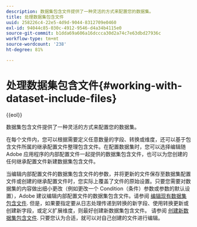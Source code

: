 ```yaml
---
description: 数据集包含文件提供了一种灵活的方式来配置您的数据集。
title: 处理数据集包含文件
uuid: 258226c4-22e5-4d9d-9044-8312709e0460
exl-id: 94044c85-030c-4912-9546-d4a34b4115e0
source-git-commit: b1dda69a606a16dccca30d2a74c7e63dbd27936c
workflow-type: tm+mt
source-wordcount: '238'
ht-degree: 81%

---
```


# 处理数据集包含文件{#working-with-dataset-include-files}

{{eol}}

数据集包含文件提供了一种灵活的方式来配置您的数据集。

在每个文件内，您可以根据需要定义任意数量的字段、转换或维度，还可以基于包含文件所属的继承配置文件整理包含文件。在配置数据集时，您可以选择编辑随 Adobe 应用程序的内部配置文件一起提供的数据集包含文件，也可以为您创建的任何继承配置文件新建数据集包含文件。

当编辑内部配置文件的数据集包含文件的参数，并将更新的文件保存至数据集配置文件或创建的继承配置文件时，您实际上覆盖了文件的原始设置。只要您需要对数据集的内容做出细小更改（例如更改一个 Condition（条件）参数或参数的默认设置），Adobe 建议编辑内部配置文件的数据集包含文件。请参阅 [编辑现有数据集包含文件](../../../../home/c-dataset-const-proc/c-dataset-inc-files/c-work-dataset-inc-files/t-edit-ex-dataset-inc-files.md#task-456c04e38ebc425fb35677a6bb6aa077). 但是，如果要指定要从日志处理传递到转换的新字段、使用转换更新或创建新字段，或定义扩展维度，则最好创建新数据集包含文件。 请参阅 [创建新数据集包含文件](../../../../home/c-dataset-const-proc/c-dataset-inc-files/c-work-dataset-inc-files/t-create-new-dataset-inc-files.md#task-b29f30605c374a6ca747ac843337b06e). 只要您认为合适，就可以对自己创建的文件进行编辑。
